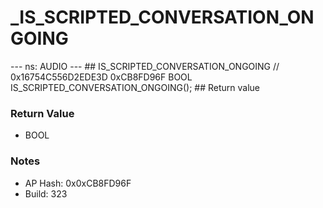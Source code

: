 # _IS_SCRIPTED_CONVERSATION_ONGOING

--- ns: AUDIO --- ## IS_SCRIPTED_CONVERSATION_ONGOING  // 0x16754C556D2EDE3D 0xCB8FD96F BOOL IS_SCRIPTED_CONVERSATION_ONGOING();   ## Return value

### Return Value
* BOOL

### Notes
* AP Hash: 0x0xCB8FD96F
* Build: 323

